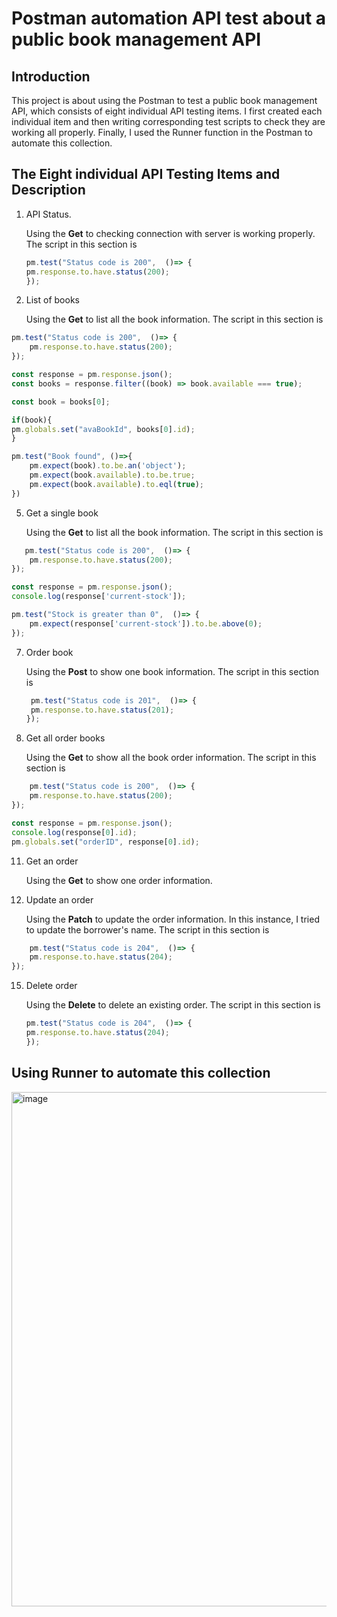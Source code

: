 # Postman automation API test about a public book management API

## Introduction
This project is about using the Postman to test a public book management API, which consists of eight individual API testing items.  I first created each individual item and then writing corresponding test scripts to check they are working all properly. Finally, I used the Runner function in the Postman to automate this collection. 

## The Eight individual API Testing Items and Description
1. API Status.

    Using the **Get** to checking connection with server is working properly. The script in this section is
    ```javascript
    pm.test("Status code is 200",  ()=> {
    pm.response.to.have.status(200);
    });
    ```
  
3. List of books
   
    Using the  **Get** to list all the book information. The script in this section is
```javascript
pm.test("Status code is 200",  ()=> {
    pm.response.to.have.status(200);
});

const response = pm.response.json();
const books = response.filter((book) => book.available === true);

const book = books[0];

if(book){
pm.globals.set("avaBookId", books[0].id);
}

pm.test("Book found", ()=>{
    pm.expect(book).to.be.an('object');
    pm.expect(book.available).to.be.true;
    pm.expect(book.available).to.eql(true);
})
```
  

5. Get a single book

      Using the  **Get** to list all the book information. The script in this section is
```javascript
   pm.test("Status code is 200",  ()=> {
    pm.response.to.have.status(200);
});

const response = pm.response.json();
console.log(response['current-stock']);

pm.test("Stock is greater than 0",  ()=> {
    pm.expect(response['current-stock']).to.be.above(0);
});
   ```
   
7. Order book

    Using the **Post** to show one book information. The script in this section is
   ```javascript
    pm.test("Status code is 201",  ()=> {
    pm.response.to.have.status(201);
   });
    ```
    
9. Get all order books

    Using the **Get** to show all the book order information. The script in this section is
```javascript
    pm.test("Status code is 200",  ()=> {
    pm.response.to.have.status(200);
});

const response = pm.response.json();
console.log(response[0].id);
pm.globals.set("orderID", response[0].id);
```
   
11. Get an order

     Using the **Get** to show one order information.
    
13. Update an order

    Using the **Patch** to update the order information. In this instance, I tried to update the borrower's name. The script in this section is
```javascript
    pm.test("Status code is 204",  ()=> {
    pm.response.to.have.status(204);
});
```
    
     
15. Delete order

    Using the **Delete** to delete an existing order. The script in this section is
    ```javascript
    pm.test("Status code is 204",  ()=> {
    pm.response.to.have.status(204);
    });
    ```

    
## Using **Runner** to automate this collection


<img width="1234" height="823" alt="image" src="https://github.com/user-attachments/assets/9672aa1c-4d28-48e8-947a-aac42819288f" />


